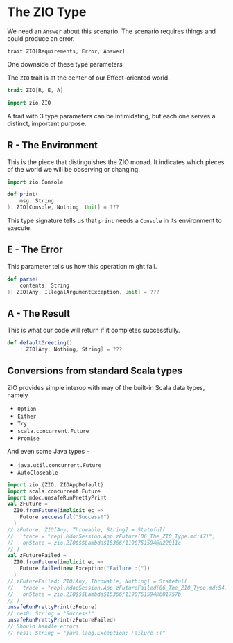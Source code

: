 # The ZIO Type


We need an `Answer` about this scenario.  The scenario requires things and could produce an error.
```
trait ZIO[Requirements, Error, Answer]
```

One downside of these type parameters 


The `ZIO` trait is at the center of our Effect-oriented world.

```scala
trait ZIO[R, E, A]
```

```scala
import zio.ZIO
```

A trait with 3 type parameters can be intimidating, but each one serves a distinct, important purpose.

## R - The Environment

This is the piece that distinguishes the ZIO monad.
It indicates which pieces of the world we will be observing or changing.

```scala
import zio.Console

def print(
    msg: String
): ZIO[Console, Nothing, Unit] = ???
```

This type signature tells us that `print` needs a `Console` in its environment to execute.

## E - The Error

This parameter tells us how this operation might fail.

```scala
def parse(
    contents: String
): ZIO[Any, IllegalArgumentException, Unit] = ???
```

## A - The Result

This is what our code will return if it completes successfully.

```scala
def defaultGreeting()
    : ZIO[Any, Nothing, String] = ???
```

## Conversions from standard Scala types
ZIO provides simple interop with may of the built-in Scala data types, namely

- `Option`
- `Either`
- `Try`
- `scala.concurrent.Future`
- `Promise`

And even some Java types -

- `java.util.concurrent.Future`
- `AutoCloseable`

```scala
import zio.{ZIO, ZIOAppDefault}
import scala.concurrent.Future
import mdoc.unsafeRunPrettyPrint
val zFuture =
  ZIO.fromFuture(implicit ec =>
    Future.successful("Success!")
  )
// zFuture: ZIO[Any, Throwable, String] = Stateful(
//   trace = "repl.MdocSession.App.zFuture(06_The_ZIO_Type.md:47)",
//   onState = zio.ZIO$$$Lambda$15366/1190751594@a22811c
// )
val zFutureFailed =
  ZIO.fromFuture(implicit ec =>
    Future.failed(new Exception("Failure :("))
  )
// zFutureFailed: ZIO[Any, Throwable, Nothing] = Stateful(
//   trace = "repl.MdocSession.App.zFutureFailed(06_The_ZIO_Type.md:54)",
//   onState = zio.ZIO$$$Lambda$15366/1190751594@601757b
// )
unsafeRunPrettyPrint(zFuture)
// res0: String = "Success!"
unsafeRunPrettyPrint(zFutureFailed)
// Should handle errors
// res1: String = "java.lang.Exception: Failure :("
```